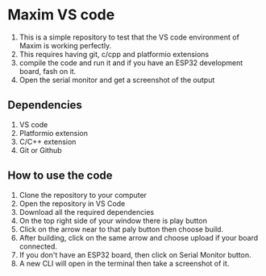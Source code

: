 # Maxim VS code
1. This is a simple repository to test that the VS code environment of Maxim is working perfectly.
2. This requires having git, c/cpp and platformio extensions
3. compile the code and run it and if you have an ESP32 development board, fash on it.
4. Open the serial monitor and get a screenshot of the output 
## Dependencies 
1. VS code 
2. Platformio extension
3. C/C++ extension
4. Git or Github
## How to use the code
1. Clone the repository to your computer
2. Open the repository in VS Code
3. Download all the required dependencies
3. On the top right side of your window there is play button
3. Click on the arrow near to that paly button then choose build.
4. After building, click on the same arrow and choose upload if your board connected. 
5. If you don't have an ESP32 board, then click on Serial Monitor button.
5. A new CLI will open in the terminal then take a screenshot of it.